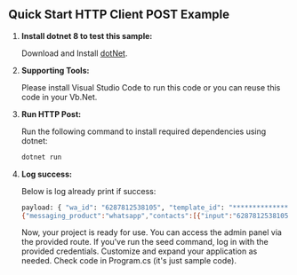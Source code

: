 ## Quick Start HTTP Client POST Example

1. **Install dotnet 8 to test this sample:**

    Download and Install [dotNet](https://dotnet.microsoft.com/en-us/download).

2. **Supporting Tools:**

    Please install Visual Studio Code to run this code or you can reuse this code in your Vb.Net.

3. **Run HTTP Post:**

    Run the following command to install required dependencies using dotnet:

    ```bash
    dotnet run
    ```

4. **Log success:**

    Below is log already print if success:

    ```bash
    payload: { "wa_id": "6287812538105", "template_id": "**************", "components": [] }
    {"messaging_product":"whatsapp","contacts":[{"input":"6287812538105","wa_id":"6287812538105"}],"messages":[{"id":"wamid.HBgNNjI4NzgxMjUzODEwNRUCABEYEjBFQzkwNTA0MDY4MzI4MTYxQgA=","message_status":"accepted"}]}
    ```

    Now, your project is ready for use. You can access the admin panel via the provided route. If you've run the seed command, log in with the provided credentials. Customize and expand your application as needed. Check code in Program.cs (it's just sample code).